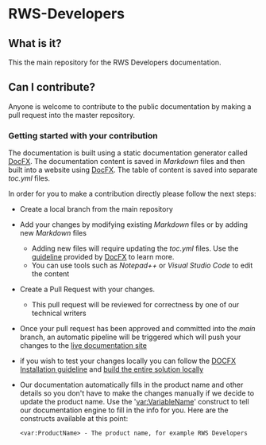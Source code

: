 ﻿# RWS-Developers

## What is it?

This the main repository for the RWS Developers documentation.

## Can I contribute?

Anyone is welcome to contribute to the public documentation by making a pull request into the master repository.


### Getting started with your contribution
The documentation is built using a static documentation generator called [DocFX](https://dotnet.github.io/docfx/). 
The documentation content is saved in *Markdown* files and then built into a website using [DocFX](https://dotnet.github.io/docfx/). The table of content is saved into separate *toc.yml* files.

In order for you to make a contribution directly please follow the next steps:
- Create a local branch from the main repository
- Add your changes by modifying existing *Markdown* files or by adding new *Markdown* files
  - Adding new files will require updating the *toc.yml* files. Use the [guideline](https://dotnet.github.io/docfx/tutorial/intro_toc.html) provided by [DocFX](https://dotnet.github.io/docfx/) to learn more. 
  - You can use tools such as *Notepad++* or *Visual Studio Code* to edit the content
- Create a Pull Request with your changes. 
  - This pull request will be reviewed for correctness by one of our technical writers
- Once your pull request has been approved and committed into the *main* branch, an automatic pipeline will be triggered which will push your changes to the [live documentation site](https://rws.github.io/studio-api-docs/index.html)
- if you wish to test your changes locally you can follow the [DOCFX Installation guideline](https://dotnet.github.io/docfx/tutorial/docfx_getting_started.html) and [build the entire solution locally](https://dotnet.github.io/docfx/tutorial/walkthrough/walkthrough_create_a_docfx_project.html)
- Our documentation automatically fills in the product name and other details so you don't have to make the changes manually if we decide to update the product name. Use the '<var:VariableName>' construct to tell our documentation engine to fill in the info for you. Here are the constructs available at this point:

      <var:ProductName> - The product name, for example RWS Developers
